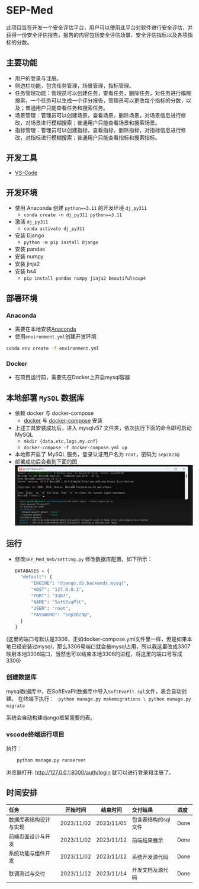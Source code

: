 # SEP-Med
此项目旨在开发一个安全评估平台，用户可以使用此平台对软件进行安全评估，并获得一份安全评估报告，报告的内容包括安全评估场景、安全评估指标以及各项指标的分数。
## 主要功能
  - 用户的登录与注册。
  - 侧边栏功能，包含任务管理，场景管理，指标管理。
  - 任务管理功能：管理员可以创建任务，查看任务，删除任务，对任务进行模糊搜索，一个任务可以生成一个评分报告，管理员可以更改每个指标的分数，以及；普通用户只能查看任务和搜索任务。
  - 场景管理：管理员可以创建场景，查看场景，删除场景，对场景信息进行修改，对场景进行模糊搜索；普通用户只能查看场景和搜索场景。
  - 指标管理：管理员可以创建指标，查看指标，删除指标，对指标信息进行修改，对指标进行模糊搜索；普通用户只能查看指标和搜索指标。

## 开发工具
- [VS-Code](https://code.visualstudio.com/download)

## 开发环境
- 使用 Anaconda 创建 ```python==3.11``` 的开发环境 ```dj_py311``` 
  - ```conda create -n dj_py311 python==3.11```
- 激活 ```dj_py311```
  - ```conda activate dj_py311```
- 安装 Django
  - ```python -m pip install Django```
- 安装 pandas
- 安装 numpy
- 安装 jinja2
- 安装 bs4
  - ```pip install pandas numpy jinja2 beautifulsoup4```

## 部署环境
  ### Anaconda
  - 需要在本地安装[Anaconda](https://www.anaconda.com/)
  - 使用```environment.yml```创建开发环境
   ```bash 
  conda env create -f environment.yml
  ```
  ### Docker
  - 在项目运行前，需要先在Docker上开启mysql容器


## 本地部署 ```MySQL``` 数据库
  - 依赖 docker 与 docker-compose
    - [docker](https://docs.docker.com/engine/install/) 与 [docker-compose](https://docs.docker.com/compose/install/) 安装
  - 上述工具安装成功后，进入 mysqlv57 文件夹，依次执行下面的命令即可启动MySQL
    - ```mkdir {data,etc,logs,my.cnf}```
    - ```docker-compose -f docker-compose.yml up```
  - 本地即开启了 MySQL 服务，登录认证用户名为 ```root```，密码为 ```sep2023@```
  - 部署成功后会看到下面的图
![MySQL](images/mysqlconfig.png)

## 运行
  - 修改```SEP_Med_Web/setting.py``` 修改数据库配置，如下所示：
    ``` python 
    DATABASES = {
      "default": {
          "ENGINE": "django.db.backends.mysql",
          "HOST": "127.0.0.1",
          "PORT": "3307",
          "NAME": "SoftEvaPlt",
          "USER": "root",
          "PASSWORD": "sep2023@",
      }
    }
  (这里的端口号默认是3306，正如docker-compose.yml文件里一样，但是如果本地已经安装过mysql，那么3306号端口就会被mysql占用，所以我这里改成3307映射本地3306端口，当然也可以结束本地3306的进程，将这里的端口号写成3306)
  
### 创建数据库
  mysql数据库中，在SoftEvaPlt数据库中导入```SoftEvaPlt.sql```文件，表会自动创建。
  在终端下执行：
    ``` 
        python manage.py makemigrations \
        python manage.py migrate  ```

  系统会自动构建django框架需要的表。
### vscode终端运行项目
  执行：
  ``` bash 
      python manage.py runserver
  ```
  浏览器打开: http://127.0.0.1:8000/auth/login 就可以进行登录和注册了。

## 时间安排
| 任务 | 开始时间 | 结束时间 | 交付结果 |进度|
|:-|:-:|:-:|:-|:-|
|数据库表结构设计与实现|2023/11/02|2023/11/05|包含表结构的sql文件|Done|
|前端页面设计与开发|2023/11/02|2023/11/12|前端结果展示|Done|
|系统功能与组件开发|2023/11/02|2023/11/12|系统开发源代码|Done|
|联调测试与交付|2023/11/12|2023/11/14|开发文档及源代码|Done|

